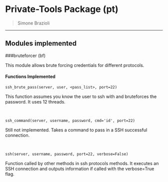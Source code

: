 # Private-Tools Package (pt)

>Simone Brazioli
--------------------------------

## Modules implemented


###bruteforcer (bf)

This module allows brute forcing credentials for different protocols.

#### Functions Implemented

```python3
ssh_brute_pass(server, user, <pass_list>, port=22)
```
This function assumes you know the user to ssh with and bruteforces the password. It uses 12 threads.

<br>

```python3
ssh_command(server, username, password, cmd='id', port=22)
```
Still not implemented.
Takes a command to pass in a SSH successful connection.

<br>

```python3
ssh(server, username, password, port=22, verbose=False)
```
Function called by other methods in ssh protocols methods.
It executes an SSH connection and outputs information if called with the verbose=True flag.
